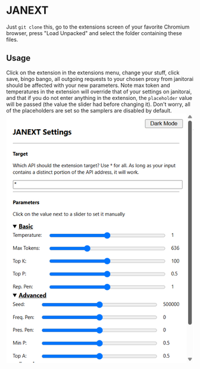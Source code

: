 # JANEXT

Just `git clone` this, go to the extensions screen of your favorite Chromium browser, press "Load Unpacked" 
and select the folder containing these files. 

## Usage

Click on the extension in the extensions menu, change your stuff, click save, bingo bango, all outgoing requests to your chosen proxy from janitorai
should be affected with your new parameters. Note max token and temperatures in the extension will override that of your settings on janitorai, and
that if you do not enter anything in the extension, the `placeholder` value will be passed (the value the slider had before changing it). Don't worry,
all of the placeholders are set so the samplers are disabled by default. 

<img src="img/readme_img.png" alt="image of two google drive interfaces. one is using significantly less storage" style="display: block; margin-top: -1em;">